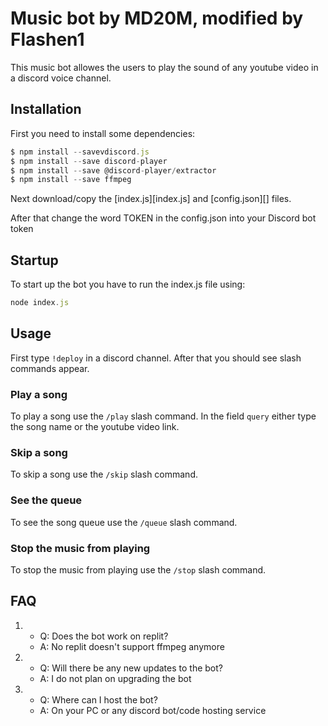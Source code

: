 # Music bot by MD20M, modified by Flashen1
This music bot allowes the users to play the sound of any youtube video in a discord voice channel.

## Installation
First you need to install some dependencies:
```js
$ npm install --savevdiscord.js
$ npm install --save discord-player
$ npm install --save @discord-player/extractor
$ npm install --save ffmpeg
```

Next download/copy the [index.js][index.js] and [config.json][] files.

After that change the word TOKEN in the config.json into your Discord bot token

## Startup
To start up the bot you have to run the index.js file using:
```js
node index.js
```

## Usage
First type `!deploy` in a discord channel. After that you should see slash commands appear.

### Play a song
To play a song use the `/play` slash command. In the field `query` either type the song name or the youtube video link.

### Skip a song
To skip a song use the `/skip` slash command.

### See the queue
To see the song queue use the `/queue` slash command.

### Stop the music from playing
To stop the music from playing use the `/stop` slash command.

## FAQ
1. - Q: Does the bot work on replit?
   - A: No replit doesn't support ffmpeg anymore
   
2. - Q: Will there be any new updates to the bot?
   - A: I do not plan on upgrading the bot

3. - Q: Where can I host the bot?
   - A: On your PC or any discord bot/code hosting service
